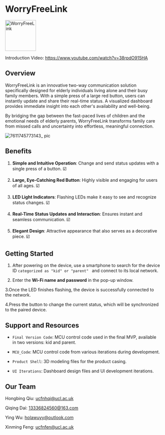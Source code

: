 # WorryFreeLink
<img src="https://github.com/user-attachments/assets/4a1504d0-7de1-49b4-9598-5993b41e680f" width="100" height="100" alt="WorryFreeLink">

Introduction Video: https://www.youtube.com/watch?v=38rpdO915HA

## Overview

WorryFreeLink is an innovative two-way communication solution specifically designed for elderly individuals living alone and their busy family members. With a simple press of a large red button, users can instantly update and share their real-time status. A visualized dashboard provides immediate insight into each other's availability and well-being.

By bridging the gap between the fast-paced lives of children and the emotional needs of elderly parents, WorryFreeLink transforms family care from missed calls and uncertainty into effortless, meaningful connection.


![7611745773143_ pic](https://github.com/user-attachments/assets/df076937-f249-444e-8c96-6d11a7acc88e)

## Benefits

1. **Simple and Intuitive Operation**: Change and send status updates with a single press of a button. ☑️

2. **Large, Eye-Catching Red Button**: Highly visible and engaging for users of all ages. ☑️

3. **LED Light Indicators**: Flashing LEDs make it easy to see and recognize status changes. ☑️

4. **Real-Time Status Updates and Interaction**: Ensures instant and seamless communication. ☑️

5. **Elegant Design**: Attractive appearance that also serves as a decorative piece. ☑️

## Getting Started

1. After powering on the device, use a smartphone to search for the device ID  `categorized as "kid" or "parent" ` and connect to its local network.

2. Enter the **Wi-Fi name and password** in the pop-up window.

3.Once the LED finishes flashing, the device is successfully connected to the network.

4.Press the button to change the current status, which will be synchronized to the paired device.

## Support and Resources

 - `Final Version Code`: MCU control code used in the final MVP, available in two versions: kid and parent.

 - `MCU_Code`: MCU control code from various iterations during development.

 - `Product Shell`: 3D modeling files for the product casing.

 - `UI Iterations`: Dashboard design files and UI development iterations.

## Our Team

Hongbing Qiu: ucfnhqi@ucl.ac.uk

Qiqing Dai: 13336824560@163.com

Ying Wu: holawuyy@outlook.com

Xinming Feng: ucfnfen@ucl.ac.uk
